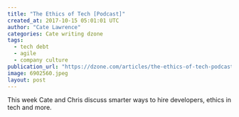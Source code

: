 ```yaml
---
title: "The Ethics of Tech [Podcast]"
created_at: 2017-10-15 05:01:01 UTC
author: "Cate Lawrence"
categories: Cate writing dzone
tags: 
  - tech debt
  - agile
  - company culture
publication_url: "https://dzone.com/articles/the-ethics-of-tech-podcast"
image: 6902560.jpeg
layout: post
---
```

This week Cate and Chris discuss smarter ways to hire developers, ethics in tech and more.

